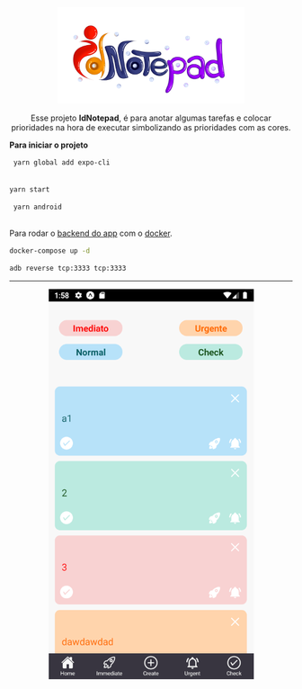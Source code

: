 
<div align="center">
<img src="./docs/idnotepad.png" />  
</div>

<p align="center">
Esse projeto <strong>IdNotepad</strong>, é para anotar algumas tarefas e colocar
prioridades na hora de executar simbolizando as prioridades com as cores.
</p>

**Para iniciar o projeto**

```bash
 yarn global add expo-cli
 
```

```bash
yarn start

```

```bash
 yarn android
 
```

Para rodar o [backend do app](https://github.com/Thales-Eduardo/Backend-IdNotepad) com o [docker](https://docs.docker.com/get-docker/).

```bash
docker-compose up -d

```

```bash
adb reverse tcp:3333 tcp:3333

```

---

<div align="center">
  
![Home](./docs/home.png)
</div>

